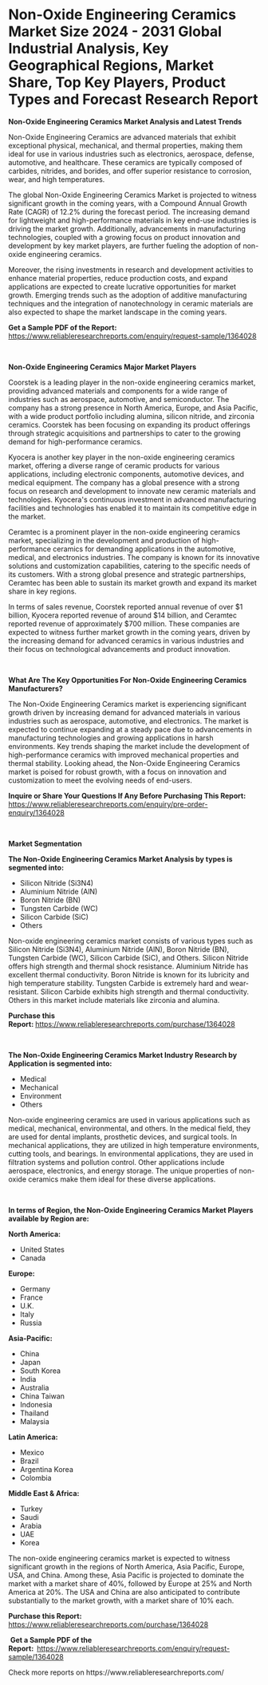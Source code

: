 <p><h1>Non-Oxide Engineering Ceramics Market Size 2024 - 2031 Global Industrial Analysis, Key Geographical Regions, Market Share, Top Key Players, Product Types and Forecast Research Report</h1></p><p><strong>Non-Oxide Engineering Ceramics Market Analysis and Latest Trends</strong></p>
<p><p>Non-Oxide Engineering Ceramics are advanced materials that exhibit exceptional physical, mechanical, and thermal properties, making them ideal for use in various industries such as electronics, aerospace, defense, automotive, and healthcare. These ceramics are typically composed of carbides, nitrides, and borides, and offer superior resistance to corrosion, wear, and high temperatures.</p><p>The global Non-Oxide Engineering Ceramics Market is projected to witness significant growth in the coming years, with a Compound Annual Growth Rate (CAGR) of 12.2% during the forecast period. The increasing demand for lightweight and high-performance materials in key end-use industries is driving the market growth. Additionally, advancements in manufacturing technologies, coupled with a growing focus on product innovation and development by key market players, are further fueling the adoption of non-oxide engineering ceramics.</p><p>Moreover, the rising investments in research and development activities to enhance material properties, reduce production costs, and expand applications are expected to create lucrative opportunities for market growth. Emerging trends such as the adoption of additive manufacturing techniques and the integration of nanotechnology in ceramic materials are also expected to shape the market landscape in the coming years.</p></p>
<p><strong>Get a Sample PDF of the Report:&nbsp;</strong> <a href="https://www.reliableresearchreports.com/enquiry/request-sample/1364028">https://www.reliableresearchreports.com/enquiry/request-sample/1364028</a></p>
<p>&nbsp;</p>
<p><strong>Non-Oxide Engineering Ceramics Major Market Players</strong></p>
<p><p>Coorstek is a leading player in the non-oxide engineering ceramics market, providing advanced materials and components for a wide range of industries such as aerospace, automotive, and semiconductor. The company has a strong presence in North America, Europe, and Asia Pacific, with a wide product portfolio including alumina, silicon nitride, and zirconia ceramics. Coorstek has been focusing on expanding its product offerings through strategic acquisitions and partnerships to cater to the growing demand for high-performance ceramics.</p><p>Kyocera is another key player in the non-oxide engineering ceramics market, offering a diverse range of ceramic products for various applications, including electronic components, automotive devices, and medical equipment. The company has a global presence with a strong focus on research and development to innovate new ceramic materials and technologies. Kyocera's continuous investment in advanced manufacturing facilities and technologies has enabled it to maintain its competitive edge in the market.</p><p>Ceramtec is a prominent player in the non-oxide engineering ceramics market, specializing in the development and production of high-performance ceramics for demanding applications in the automotive, medical, and electronics industries. The company is known for its innovative solutions and customization capabilities, catering to the specific needs of its customers. With a strong global presence and strategic partnerships, Ceramtec has been able to sustain its market growth and expand its market share in key regions.</p><p>In terms of sales revenue, Coorstek reported annual revenue of over $1 billion, Kyocera reported revenue of around $14 billion, and Ceramtec reported revenue of approximately $700 million. These companies are expected to witness further market growth in the coming years, driven by the increasing demand for advanced ceramics in various industries and their focus on technological advancements and product innovation.</p></p>
<p>&nbsp;</p>
<p><strong>What Are The Key Opportunities For Non-Oxide Engineering Ceramics Manufacturers?</strong></p>
<p><p>The Non-Oxide Engineering Ceramics market is experiencing significant growth driven by increasing demand for advanced materials in various industries such as aerospace, automotive, and electronics. The market is expected to continue expanding at a steady pace due to advancements in manufacturing technologies and growing applications in harsh environments. Key trends shaping the market include the development of high-performance ceramics with improved mechanical properties and thermal stability. Looking ahead, the Non-Oxide Engineering Ceramics market is poised for robust growth, with a focus on innovation and customization to meet the evolving needs of end-users.</p></p>
<p><strong>Inquire or Share Your Questions If Any Before Purchasing This Report:</strong> <a href="https://www.reliableresearchreports.com/enquiry/pre-order-enquiry/1364028">https://www.reliableresearchreports.com/enquiry/pre-order-enquiry/1364028</a></p>
<p>&nbsp;</p>
<p><strong>Market Segmentation</strong></p>
<p><strong>The Non-Oxide Engineering Ceramics Market Analysis by types is segmented into:</strong></p>
<p><ul><li>Silicon Nitride (Si3N4)</li><li>Aluminium Nitride (AlN)</li><li>Boron Nitride (BN)</li><li>Tungsten Carbide (WC)</li><li>Silicon Carbide (SiC)</li><li>Others</li></ul></p>
<p><p>Non-oxide engineering ceramics market consists of various types such as Silicon Nitride (Si3N4), Aluminium Nitride (AlN), Boron Nitride (BN), Tungsten Carbide (WC), Silicon Carbide (SiC), and Others. Silicon Nitride offers high strength and thermal shock resistance. Aluminium Nitride has excellent thermal conductivity. Boron Nitride is known for its lubricity and high temperature stability. Tungsten Carbide is extremely hard and wear-resistant. Silicon Carbide exhibits high strength and thermal conductivity. Others in this market include materials like zirconia and alumina.</p></p>
<p><strong>Purchase this Report:&nbsp;</strong><a href="https://www.reliableresearchreports.com/purchase/1364028">https://www.reliableresearchreports.com/purchase/1364028</a></p>
<p>&nbsp;</p>
<p><strong>The Non-Oxide Engineering Ceramics Market Industry Research by Application is segmented into:</strong></p>
<p><ul><li>Medical</li><li>Mechanical</li><li>Environment</li><li>Others</li></ul></p>
<p><p>Non-oxide engineering ceramics are used in various applications such as medical, mechanical, environmental, and others. In the medical field, they are used for dental implants, prosthetic devices, and surgical tools. In mechanical applications, they are utilized in high temperature environments, cutting tools, and bearings. In environmental applications, they are used in filtration systems and pollution control. Other applications include aerospace, electronics, and energy storage. The unique properties of non-oxide ceramics make them ideal for these diverse applications.</p></p>
<p>&nbsp;</p>
<p><strong>In terms of Region, the Non-Oxide Engineering Ceramics Market Players available by Region are:</strong></p>
<p>
    <p> <strong> North America: </strong>
        <ul>
            <li>United States</li>
            <li>Canada</li>
        </ul>
        </p> 
    <p> <strong> Europe: </strong>
        <ul>
            <li>Germany</li>
            <li>France</li>
            <li>U.K.</li>
            <li>Italy</li>
            <li>Russia</li>
        </ul>
        </p> 
    <p> <strong> Asia-Pacific: </strong>
        <ul>
            <li>China</li>
            <li>Japan</li>
            <li>South Korea</li>
            <li>India</li>
            <li>Australia</li>
            <li>China Taiwan</li>
            <li>Indonesia</li>
            <li>Thailand</li>
            <li>Malaysia</li>
        </ul>
        </p> 
    <p> <strong> Latin America: </strong>
        <ul>
            <li>Mexico</li>
            <li>Brazil</li>
            <li>Argentina Korea</li>
            <li>Colombia</li>
        </ul>
        </p> 
    <p> <strong> Middle East & Africa: </strong>
        <ul>
            <li>Turkey</li>
            <li>Saudi</li>
            <li>Arabia</li>
            <li>UAE</li>
            <li>Korea</li>
        </ul>
    </p>
    </p>
<p><p>The non-oxide engineering ceramics market is expected to witness significant growth in the regions of North America, Asia Pacific, Europe, USA, and China. Among these, Asia Pacific is projected to dominate the market with a market share of 40%, followed by Europe at 25% and North America at 20%. The USA and China are also anticipated to contribute substantially to the market growth, with a market share of 10% each.</p></p>
<p><strong>Purchase this Report: </strong><a href="https://www.reliableresearchreports.com/purchase/1364028">https://www.reliableresearchreports.com/purchase/1364028</a></p>
<p>&nbsp;<strong>Get a Sample PDF of the Report:&nbsp;&nbsp;</strong><a href="https://www.reliableresearchreports.com/enquiry/request-sample/1364028">https://www.reliableresearchreports.com/enquiry/request-sample/1364028</a></p>
<p><strong></strong></p>
<p>Check more reports on https://www.reliableresearchreports.com/</p>